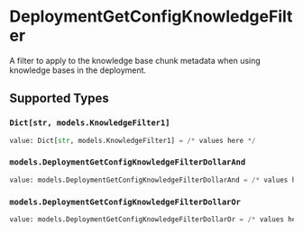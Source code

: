 # DeploymentGetConfigKnowledgeFilter

A filter to apply to the knowledge base chunk metadata when using  knowledge bases in the deployment.


## Supported Types

### `Dict[str, models.KnowledgeFilter1]`

```python
value: Dict[str, models.KnowledgeFilter1] = /* values here */
```

### `models.DeploymentGetConfigKnowledgeFilterDollarAnd`

```python
value: models.DeploymentGetConfigKnowledgeFilterDollarAnd = /* values here */
```

### `models.DeploymentGetConfigKnowledgeFilterDollarOr`

```python
value: models.DeploymentGetConfigKnowledgeFilterDollarOr = /* values here */
```


